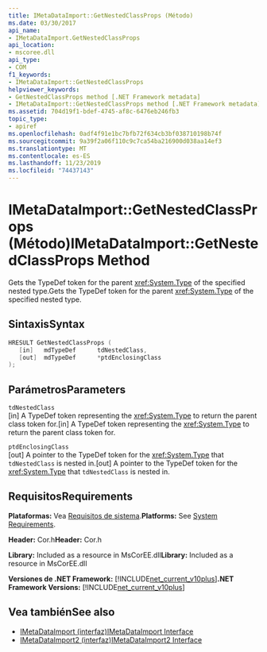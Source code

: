 ```yaml
---
title: IMetaDataImport::GetNestedClassProps (Método)
ms.date: 03/30/2017
api_name:
- IMetaDataImport.GetNestedClassProps
api_location:
- mscoree.dll
api_type:
- COM
f1_keywords:
- IMetaDataImport::GetNestedClassProps
helpviewer_keywords:
- GetNestedClassProps method [.NET Framework metadata]
- IMetaDataImport::GetNestedClassProps method [.NET Framework metadata]
ms.assetid: 704d19f1-bdef-4745-af8c-6476eb246fb3
topic_type:
- apiref
ms.openlocfilehash: 0adf4f91e1bc7bfb72f634cb3bf038710198b74f
ms.sourcegitcommit: 9a39f2a06f110c9c7ca54ba216900d038aa14ef3
ms.translationtype: MT
ms.contentlocale: es-ES
ms.lasthandoff: 11/23/2019
ms.locfileid: "74437143"
---
```

# <a name="imetadataimportgetnestedclassprops-method"></a><span data-ttu-id="9bb0a-102">IMetaDataImport::GetNestedClassProps (Método)</span><span class="sxs-lookup"><span data-stu-id="9bb0a-102">IMetaDataImport::GetNestedClassProps Method</span></span>
<span data-ttu-id="9bb0a-103">Gets the TypeDef token for the parent <xref:System.Type> of the specified nested type.</span><span class="sxs-lookup"><span data-stu-id="9bb0a-103">Gets the TypeDef token for the parent <xref:System.Type> of the specified nested type.</span></span>  
  
## <a name="syntax"></a><span data-ttu-id="9bb0a-104">Sintaxis</span><span class="sxs-lookup"><span data-stu-id="9bb0a-104">Syntax</span></span>  
  
```cpp  
HRESULT GetNestedClassProps (  
   [in]   mdTypeDef      tdNestedClass,  
   [out]  mdTypeDef      *ptdEnclosingClass  
);  
```  
  
## <a name="parameters"></a><span data-ttu-id="9bb0a-105">Parámetros</span><span class="sxs-lookup"><span data-stu-id="9bb0a-105">Parameters</span></span>  
 `tdNestedClass`  
 <span data-ttu-id="9bb0a-106">[in] A TypeDef token representing the <xref:System.Type> to return the parent class token for.</span><span class="sxs-lookup"><span data-stu-id="9bb0a-106">[in] A TypeDef token representing the <xref:System.Type> to return the parent class token for.</span></span>  
  
 `ptdEnclosingClass`  
 <span data-ttu-id="9bb0a-107">[out] A pointer to the TypeDef token for the <xref:System.Type> that `tdNestedClass` is nested in.</span><span class="sxs-lookup"><span data-stu-id="9bb0a-107">[out] A pointer to the TypeDef token for the <xref:System.Type> that `tdNestedClass` is nested in.</span></span>  
  
## <a name="requirements"></a><span data-ttu-id="9bb0a-108">Requisitos</span><span class="sxs-lookup"><span data-stu-id="9bb0a-108">Requirements</span></span>  
 <span data-ttu-id="9bb0a-109">**Plataformas:** Vea [Requisitos de sistema](../../../../docs/framework/get-started/system-requirements.md).</span><span class="sxs-lookup"><span data-stu-id="9bb0a-109">**Platforms:** See [System Requirements](../../../../docs/framework/get-started/system-requirements.md).</span></span>  
  
 <span data-ttu-id="9bb0a-110">**Header:** Cor.h</span><span class="sxs-lookup"><span data-stu-id="9bb0a-110">**Header:** Cor.h</span></span>  
  
 <span data-ttu-id="9bb0a-111">**Library:** Included as a resource in MsCorEE.dll</span><span class="sxs-lookup"><span data-stu-id="9bb0a-111">**Library:** Included as a resource in MsCorEE.dll</span></span>  
  
 <span data-ttu-id="9bb0a-112">**Versiones de .NET Framework:** [!INCLUDE[net_current_v10plus](../../../../includes/net-current-v10plus-md.md)]</span><span class="sxs-lookup"><span data-stu-id="9bb0a-112">**.NET Framework Versions:** [!INCLUDE[net_current_v10plus](../../../../includes/net-current-v10plus-md.md)]</span></span>  
  
## <a name="see-also"></a><span data-ttu-id="9bb0a-113">Vea también</span><span class="sxs-lookup"><span data-stu-id="9bb0a-113">See also</span></span>

- [<span data-ttu-id="9bb0a-114">IMetaDataImport (interfaz)</span><span class="sxs-lookup"><span data-stu-id="9bb0a-114">IMetaDataImport Interface</span></span>](../../../../docs/framework/unmanaged-api/metadata/imetadataimport-interface.md)
- [<span data-ttu-id="9bb0a-115">IMetaDataImport2 (interfaz)</span><span class="sxs-lookup"><span data-stu-id="9bb0a-115">IMetaDataImport2 Interface</span></span>](../../../../docs/framework/unmanaged-api/metadata/imetadataimport2-interface.md)
